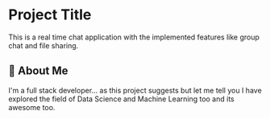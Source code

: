 
# Project Title

This is a real time chat application with the implemented features like group chat and file sharing.


## 🚀 About Me
I'm a full stack developer... as this project suggests but let me tell you I have explored the field of Data Science and Machine Learning too and its awesome too.



